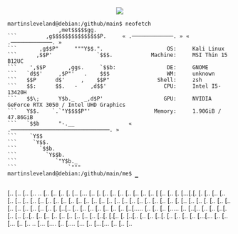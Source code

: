  <div align="center">
  <img src="https://readme-typing-svg.demolab.com?font=Fira+Code&size=18&duration=2500&pause=1000&color=00FF00&center=true&width=440&lines=User%3A+Martin+Sleveland;Loading+cyber+intelligence...;Injecting+knowledge+into+brainframe...;Connection:+Established+%E2%9C%94">
</div>

```           
martinsleveland@debian:/github/main$ neofetch
                ,met$$$$$gg.                                                         
```         ,g$$$$$$$$$$$$$$$P.     « .─────────────. » « .─────────────. »
```       ,g$$P"     """Y$$.".                    OS:     Kali Linux                                                                  
```      ,$$P'              `$$$.            Machine:     MSI Thin 15 B12UC 
```    ',$$P       ,ggs.     `$$b:                DE:     GNOME                                                        
```   `d$$'     ,$P"'   .    $$$                  WM:     unknown 
```   $$P      d$'     ,    $$P"               Shell:     zsh 
```   $$:      $$.   -    ,d$$'                  CPU:     Intel I5-13420H                                                                  
```   $$\;      Y$b._   _,d$P'                   GPU:     NVIDIA GeForce RTX 3050 / Intel UHD Graphics                                                      
```   Y$$.    `.`"Y$$$$P"'                    Memory:     1.90GiB / 47.86GiB                                                                          
```   `$$b      "-.__                 « .───────────────────────────────. »
```    `Y$$                                                                                     
```     `Y$$.                                                                                               
```       `$$b.                    
```         `Y$$b.                 
```            `"Y$b._                                                                                            
```                `"""
martinsleveland@debian:/github/main/me$
                                        ▔
```                                                                       

[..       [..                   [..                     [.. ..   [..                                [..                        [..
[. [..   [...                   [..   [.              [..    [.. [..                                [..                        [..
[.. [.. [ [..   [..    [. [...[.[. [.   [.. [..        [..       [..   [..    [..     [..   [..     [..   [..    [.. [..       [..
[..  [..  [.. [..  [..  [..     [..  [.. [..  [..        [..     [.. [.   [..  [..   [..  [.   [..  [.. [..  [..  [..  [.. [.. [..
[..   [.  [..[..   [..  [..     [..  [.. [..  [..           [..  [..[..... [..  [.. [..  [..... [.. [..[..   [..  [..  [..[.   [..
[..       [..[..   [..  [..     [..  [.. [..  [..     [..    [.. [..[.           [.[..   [.         [..[..   [..  [..  [..[.   [..
[..       [..  [.. [...[...      [.. [..[...  [..       [.. ..  [...  [....       [..      [....   [...  [.. [...[...  [.. [.. [..
                                                                                                                                  
